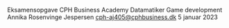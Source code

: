 Eksamensopgave
CPH Business Academy
Datamatiker
Game development
Annika Rosenvinge Jespersen
cph-aj405@cphbusiness.dk
5 januar 2023

